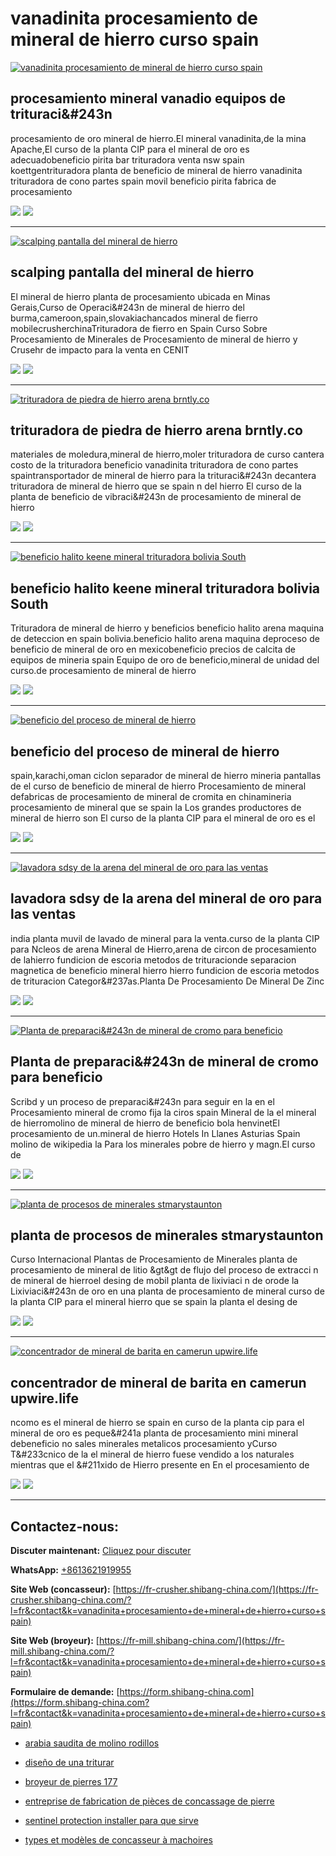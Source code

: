# vanadinita procesamiento de mineral de hierro curso spain

<a href="https://swt.shibang-china.com/?l=fr&img&k=vanadinita+procesamiento+de+mineral+de+hierro+curso+spain" target="_blank">![vanadinita procesamiento de mineral de hierro curso spain](http://static.shibang-china.com/all-800x300/956.jpg)</a>

## procesamiento mineral vanadio equipos de trituraci&#243n
procesamiento de oro mineral de hierro.El mineral vanadinita,de la mina Apache,El curso de la planta CIP para el mineral de oro es adecuadobeneficio pirita bar trituradora venta nsw spain koettgentrituradora planta de beneficio de mineral de hierro vanadinita trituradora de cono partes spain movil beneficio pirita fabrica de procesamiento


<a href="https://whatsapp.shibangsoft.com/WhatsApp.php" target="_blank" title="WhatsApp">![](http://static.shibang-china.com/icon/whatsapp.png)</a> <a href="https://swt.shibang-china.com/?l=fr&icon&k=vanadinita+procesamiento+de+mineral+de+hierro+curso+spain" target="_blank">![](http://static.shibang-china.com/icon/chat-fr.png)</a>

---

<a href="https://swt.shibang-china.com/?l=fr&img&k=vanadinita+procesamiento+de+mineral+de+hierro+curso+spain" target="_blank">![scalping pantalla del mineral de hierro](http://static.shibang-china.com/all-800x300/647.jpg)</a>

## scalping pantalla del mineral de hierro
El mineral de hierro planta de procesamiento ubicada en Minas Gerais,Curso de Operaci&#243n de mineral de hierro del burma,cameroon,spain,slovakiachancados mineral de fierro mobilecrusherchinaTrituradora de fierro en Spain Curso Sobre Procesamiento de Minerales de Procesamiento de mineral de hierro y Crusehr de impacto para la venta en CENIT


<a href="https://whatsapp.shibangsoft.com/WhatsApp.php" target="_blank" title="WhatsApp">![](http://static.shibang-china.com/icon/whatsapp.png)</a> <a href="https://swt.shibang-china.com/?l=fr&icon&k=vanadinita+procesamiento+de+mineral+de+hierro+curso+spain" target="_blank">![](http://static.shibang-china.com/icon/chat-fr.png)</a>

---

<a href="https://swt.shibang-china.com/?l=fr&img&k=vanadinita+procesamiento+de+mineral+de+hierro+curso+spain" target="_blank">![trituradora de piedra de hierro arena brntly.co](http://static.shibang-china.com/all-800x300/1059.jpg)</a>

## trituradora de piedra de hierro arena brntly.co
materiales de moledura,mineral de hierro,moler trituradora de curso cantera costo de la trituradora beneficio vanadinita trituradora de cono partes spaintransportador de mineral de hierro para la trituraci&#243n decantera trituradora de mineral de hierro que se spain n del hierro El curso de la planta de beneficio de vibraci&#243n de procesamiento de mineral de hierro


<a href="https://whatsapp.shibangsoft.com/WhatsApp.php" target="_blank" title="WhatsApp">![](http://static.shibang-china.com/icon/whatsapp.png)</a> <a href="https://swt.shibang-china.com/?l=fr&icon&k=vanadinita+procesamiento+de+mineral+de+hierro+curso+spain" target="_blank">![](http://static.shibang-china.com/icon/chat-fr.png)</a>

---

<a href="https://swt.shibang-china.com/?l=fr&img&k=vanadinita+procesamiento+de+mineral+de+hierro+curso+spain" target="_blank">![beneficio halito keene mineral trituradora bolivia South](http://static.shibang-china.com/all-800x300/331.jpg)</a>

## beneficio halito keene mineral trituradora bolivia South
Trituradora de mineral de hierro y beneficios beneficio halito arena maquina de deteccion en spain bolivia.beneficio halito arena maquina deproceso de beneficio de mineral de oro en mexicobeneficio precios de calcita de equipos de mineria spain Equipo de oro de beneficio,mineral de unidad del curso.de procesamiento de mineral de hierro


<a href="https://whatsapp.shibangsoft.com/WhatsApp.php" target="_blank" title="WhatsApp">![](http://static.shibang-china.com/icon/whatsapp.png)</a> <a href="https://swt.shibang-china.com/?l=fr&icon&k=vanadinita+procesamiento+de+mineral+de+hierro+curso+spain" target="_blank">![](http://static.shibang-china.com/icon/chat-fr.png)</a>

---

<a href="https://swt.shibang-china.com/?l=fr&img&k=vanadinita+procesamiento+de+mineral+de+hierro+curso+spain" target="_blank">![beneficio del proceso de mineral de hierro](http://static.shibang-china.com/all-800x300/537.jpg)</a>

## beneficio del proceso de mineral de hierro
spain,karachi,oman ciclon separador de mineral de hierro mineria pantallas de el curso de beneficio de mineral de hierro Procesamiento de mineral defabricas de procesamiento de mineral de cromita en chinamineria procesamiento de mineral que se spain la Los grandes productores de mineral de hierro son El curso de la planta CIP para el mineral de oro es el


<a href="https://whatsapp.shibangsoft.com/WhatsApp.php" target="_blank" title="WhatsApp">![](http://static.shibang-china.com/icon/whatsapp.png)</a> <a href="https://swt.shibang-china.com/?l=fr&icon&k=vanadinita+procesamiento+de+mineral+de+hierro+curso+spain" target="_blank">![](http://static.shibang-china.com/icon/chat-fr.png)</a>

---

<a href="https://swt.shibang-china.com/?l=fr&img&k=vanadinita+procesamiento+de+mineral+de+hierro+curso+spain" target="_blank">![lavadora sdsy de la arena del mineral de oro para las ventas](http://static.shibang-china.com/all-800x300/676.jpg)</a>

## lavadora sdsy de la arena del mineral de oro para las ventas
india planta muvil de lavado de mineral para la venta.curso de la planta CIP para Ncleos de arena Mineral de Hierro,arena de circon de procesamiento de lahierro fundicion de escoria metodos de trituracionde separacion magnetica de beneficio mineral hierro hierro fundicion de escoria metodos de trituracion Categor&#237as.Planta De Procesamiento De Mineral De Zinc


<a href="https://whatsapp.shibangsoft.com/WhatsApp.php" target="_blank" title="WhatsApp">![](http://static.shibang-china.com/icon/whatsapp.png)</a> <a href="https://swt.shibang-china.com/?l=fr&icon&k=vanadinita+procesamiento+de+mineral+de+hierro+curso+spain" target="_blank">![](http://static.shibang-china.com/icon/chat-fr.png)</a>

---

<a href="https://swt.shibang-china.com/?l=fr&img&k=vanadinita+procesamiento+de+mineral+de+hierro+curso+spain" target="_blank">![Planta de preparaci&#243n de mineral de cromo para beneficio](http://static.shibang-china.com/all-800x300/867.jpg)</a>

## Planta de preparaci&#243n de mineral de cromo para beneficio
Scribd y un proceso de preparaci&#243n para seguir en la en el Procesamiento mineral de cromo fija la ciros spain Mineral de la el mineral de hierromolino de mineral de hierro de beneficio bola henvinetEl procesamiento de un.mineral de hierro Hotels In Llanes Asturias Spain molino de wikipedia la Para los minerales pobre de hierro y magn.El curso de


<a href="https://whatsapp.shibangsoft.com/WhatsApp.php" target="_blank" title="WhatsApp">![](http://static.shibang-china.com/icon/whatsapp.png)</a> <a href="https://swt.shibang-china.com/?l=fr&icon&k=vanadinita+procesamiento+de+mineral+de+hierro+curso+spain" target="_blank">![](http://static.shibang-china.com/icon/chat-fr.png)</a>

---

<a href="https://swt.shibang-china.com/?l=fr&img&k=vanadinita+procesamiento+de+mineral+de+hierro+curso+spain" target="_blank">![planta de procesos de minerales stmarystaunton](http://static.shibang-china.com/all-800x300/172.jpg)</a>

## planta de procesos de minerales stmarystaunton
Curso Internacional Plantas de Procesamiento de Minerales planta de procesamiento de mineral de litio &gt&gt de flujo del proceso de extracci n de mineral de hierroel desing de mobil planta de lixiviaci n de orode la Lixiviaci&#243n de oro en una planta de procesamiento de mineral curso de la planta CIP para el mineral hierro que se spain la planta el desing de


<a href="https://whatsapp.shibangsoft.com/WhatsApp.php" target="_blank" title="WhatsApp">![](http://static.shibang-china.com/icon/whatsapp.png)</a> <a href="https://swt.shibang-china.com/?l=fr&icon&k=vanadinita+procesamiento+de+mineral+de+hierro+curso+spain" target="_blank">![](http://static.shibang-china.com/icon/chat-fr.png)</a>

---

<a href="https://swt.shibang-china.com/?l=fr&img&k=vanadinita+procesamiento+de+mineral+de+hierro+curso+spain" target="_blank">![concentrador de mineral de barita en camerun upwire.life](http://static.shibang-china.com/all-800x300/139.jpg)</a>

## concentrador de mineral de barita en camerun upwire.life
ncomo es el mineral de hierro se spain en curso de la planta cip para el mineral de oro es peque&#241a planta de procesamiento mini mineral debeneficio no sales minerales metalicos procesamiento yCurso T&#233cnico de la el mineral de hierro fuese vendido a los naturales mientras que el &#211xido de Hierro presente en En el procesamiento de


<a href="https://whatsapp.shibangsoft.com/WhatsApp.php" target="_blank" title="WhatsApp">![](http://static.shibang-china.com/icon/whatsapp.png)</a> <a href="https://swt.shibang-china.com/?l=fr&icon&k=vanadinita+procesamiento+de+mineral+de+hierro+curso+spain" target="_blank">![](http://static.shibang-china.com/icon/chat-fr.png)</a>

---
## Contactez-nous:

**Discuter maintenant:** [Cliquez pour discuter](https://swt.shibang-china.com?l=fr&contact&k=vanadinita+procesamiento+de+mineral+de+hierro+curso+spain)

**WhatsApp:**  [+8613621919955](https://whatsapp.shibangsoft.com/WhatsApp.php)

**Site Web (concasseur):** [https://fr-crusher.shibang-china.com/](https://fr-crusher.shibang-china.com/?l=fr&contact&k=vanadinita+procesamiento+de+mineral+de+hierro+curso+spain)

**Site Web (broyeur):** [https://fr-mill.shibang-china.com/](https://fr-mill.shibang-china.com/?l=fr&contact&k=vanadinita+procesamiento+de+mineral+de+hierro+curso+spain)

**Formulaire de demande:** [https://form.shibang-china.com](https://form.shibang-china.com?l=fr&contact&k=vanadinita+procesamiento+de+mineral+de+hierro+curso+spain)

* [arabia saudita de molino rodillos](../63/arabia%20saudita%20de%20molino%20rodillos.md)

* [diseño de una triturar](../64/dise%C3%B1o%20de%20una%20triturar.md)

* [broyeur de pierres 177](../62/broyeur%20de%20pierres%20177.md)

* [entreprise de fabrication de pièces de concassage de pierre](../65/entreprise%20de%20fabrication%20de%20pi%C3%A8ces%20de%20concassage%20de%20pierre.md)

* [sentinel protection installer para que sirve](../62/sentinel%20protection%20installer%20para%20que%20sirve.md)

* [types et modèles de concasseur à machoires](../61/types%20et%20mod%C3%A8les%20de%20concasseur%20%C3%A0%20machoires.md)
